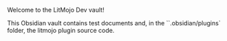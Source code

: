 Welcome to the LitMojo Dev vault!

This Obsidian vault contains test documents and, in the ``.obsidian/plugins` folder, the litmojo plugin source code.


